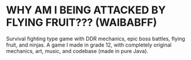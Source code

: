 # WHY AM I BEING ATTACKED BY FLYING FRUIT??? (WAIBABFF)
Survival fighting type game with DDR mechanics, epic boss battles, flying fruit, and ninjas.
A game I made in grade 12, with completely original mechanics, art, music, and codebase (made in pure Java).
